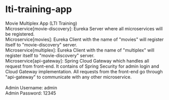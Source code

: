 # lti-training-app
 Movie Multiplex App (LTI Training)
<br/>
Microservice[movie-discovery]: Eureka Server where all microservices will be registered.<br/>
Microservice[movies]: Eureka Client with the name of "movies" will register itself to "movie-discovery" server.<br/>
Microservice[multiplex]: Eureka Client with the name of "multiplex" will register itself to "movie-discovery" server.<br/>
Microservice[api-gateway]: Spring Cloud Gateway which handles all request from front-end. It contains of Spring Security for admin login and Cloud Gateway implementation. All requests from the front-end go through "api-gateway" to communicate with any other microservice.<br/>
<br/>
Admin Username: admin<br/>
Admin Password: 12345<br/>
